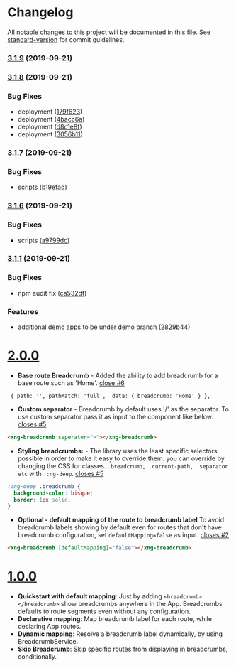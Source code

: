 # Changelog

All notable changes to this project will be documented in this file. See [standard-version](https://github.com/conventional-changelog/standard-version) for commit guidelines.

### [3.1.9](https://github.com/udayvunnam/xng-breadcrumb/compare/v3.1.8...v3.1.9) (2019-09-21)

### [3.1.8](https://github.com/udayvunnam/xng-breadcrumb/compare/v3.1.7...v3.1.8) (2019-09-21)

### Bug Fixes

- deployment ([179f623](https://github.com/udayvunnam/xng-breadcrumb/commit/179f623))
- deployment ([4bacc6a](https://github.com/udayvunnam/xng-breadcrumb/commit/4bacc6a))
- deployment ([d8c1e8f](https://github.com/udayvunnam/xng-breadcrumb/commit/d8c1e8f))
- deployment ([3056b11](https://github.com/udayvunnam/xng-breadcrumb/commit/3056b11))

### [3.1.7](https://github.com/udayvunnam/xng-breadcrumb/compare/v3.1.6...v3.1.7) (2019-09-21)

### Bug Fixes

- scripts ([b19efad](https://github.com/udayvunnam/xng-breadcrumb/commit/b19efad))

### [3.1.6](https://github.com/udayvunnam/xng-breadcrumb/compare/v3.1.5...v3.1.6) (2019-09-21)

### Bug Fixes

- scripts ([a9799dc](https://github.com/udayvunnam/xng-breadcrumb/commit/a9799dc))

### [3.1.1](https://github.com/udayvunnam/xng-breadcrumb/compare/v3.1.0...v3.1.1) (2019-09-21)

### Bug Fixes

- npm audit fix ([ca532df](https://github.com/udayvunnam/xng-breadcrumb/commit/ca532df))

### Features

- additional demo apps to be under demo branch ([2829b44](https://github.com/udayvunnam/xng-breadcrumb/commit/2829b44))

<a name="2.0.0"></a>

# [2.0.0](https://github.com/udayvunnam/xng-breadcrumb/releases/tag/v2.0.0)

- **Base route Breadcrumb** -
  Added the ability to add breadcrumb for a base route such as 'Home'. [close #6](https://github.com/udayvunnam/xng-breadcrumb/issues/6)

```
 { path: '', pathMatch: 'full',  data: { breadcrumb: 'Home' } },
```

- **Custom separator** -
  Breadcrumb by default uses '/' as the separator. To use custom separator pass it as input to the component like below. [closes #5](https://github.com/udayvunnam/xng-breadcrumb/issues/5)

```html
<xng-breadcrumb seperator=">"></xng-breadcrumb>
```

- **Styling breadcrumbs:** -
  The library uses the least specific selectors possible in order to make it easy to override them.
  you can override by changing the CSS for classes. `.breadcrumb, .current-path, .separator etc` with `::ng-deep`. [closes #5](https://github.com/udayvunnam/xng-breadcrumb/issues/5)

```css
::ng-deep .breadcrumb {
  background-color: bisque;
  border: 1px solid;
}
```

- **Optional - default mapping of the route to breadcrumb label**
  To avoid breadcrumb labels showing by default even for routes that don't have breadcrumb configuration, set `defaultMapping=false` as input. [closes #2](https://github.com/udayvunnam/xng-breadcrumb/issues/2)

```html
<xng-breadcrumb [defaultMapping]="false"></xng-breadcrumb>
```

<a name="1.0.0"></a>

# [1.0.0](https://github.com/udayvunnam/xng-breadcrumb/releases/tag/v1.0.0)

- **Quickstart with default mapping**: Just by adding `<breadcrumb></breadcrumb>` show breadcrumbs anywhere in the App. Breadcrumbs defaults to route segments even without any configuration.
- **Declarative mapping**: Map breadcrumb label for each route, while declaring App routes.
- **Dynamic mapping**: Resolve a breadcrumb label dynamically, by using BreadcrumbService.
- **Skip Breadcrumb**: Skip specific routes from displaying in breadcrumbs, conditionally.
